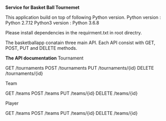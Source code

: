 <b>Service for Basket Ball Tournemet</b>

This application build on top of following Python version.
Python version : Python 2.7.12
Python3 version : Python 3.6.8

Please install dependencies in the requirment.txt in root directry.

The basketballapp conatain three main API. Each API consist with GET, POST, PUT and DELETE methods.

<b>The API documentation</b> 
Tournament 
  
  GET /tournaments
  POST /tournaments
  PUT /tournaments/{id}
  DELETE /tournaments/{id}
  
Team 
  
  GET /teams
  POST /teams
  PUT /teams/{id}
  DELETE /teams/{id}
  
 Player 
  
  GET /teams
  POST /teams
  PUT /teams/{id}
  DELETE /teams/{id}

  



